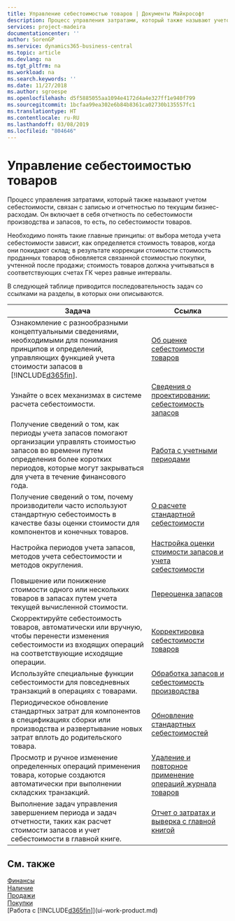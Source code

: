 ```yaml
---
title: Управление себестоимостью товаров | Документы Майкрософт
description: Процесс управления затратами, который также называют учетом себестоимости, связан с записью и отчетностью по текущим бизнес-расходам. Он включает в себя отчетность по себестоимости производства и запасов, то есть, по себестоимости товаров.
services: project-madeira
documentationcenter: ''
author: SorenGP
ms.service: dynamics365-business-central
ms.topic: article
ms.devlang: na
ms.tgt_pltfrm: na
ms.workload: na
ms.search.keywords: ''
ms.date: 11/27/2018
ms.author: sgroespe
ms.openlocfilehash: d5f5885055aa1094e4172d4a4e327ff1e940f799
ms.sourcegitcommit: 1bcfaa99ea302e6b84b8361ca02730b135557fc1
ms.translationtype: HT
ms.contentlocale: ru-RU
ms.lasthandoff: 03/08/2019
ms.locfileid: "804646"
---
```

# <a name="managing-inventory-costs"></a>Управление себестоимостью товаров
Процесс управления затратами, который также называют учетом себестоимости, связан с записью и отчетностью по текущим бизнес-расходам. Он включает в себя отчетность по себестоимости производства и запасов, то есть, по себестоимости товаров.   

Необходимо понять такие главные принципы: от выбора метода учета себестоимости зависит, как определяется стоимость товаров, когда они покидают склад; в результате коррекции стоимости стоимость проданных товаров обновляется связанной стоимостью покупки, учтенной после продажи; стоимость товаров должна учитываться в соответствующих счетах ГК через равные интервалы.

В следующей таблице приводится последовательность задач со ссылками на разделы, в которых они описываются.

|**Задача**|**Ссылка**|  
|------------|-------------|  
|Ознакомление с разнообразными концептуальными сведениями, необходимыми для понимания принципов и определений, управляющих функцией учета стоимости запасов в [!INCLUDE[d365fin](includes/d365fin_md.md)].|[Об оценке себестоимости товаров](finance-learn-about-costing.md)|  
|Узнайте о всех механизмах в системе расчета себестоимости.|[Сведения о проектировании: себестоимость запасов](design-details-inventory-costing.md)|
|Получение сведений о том, как периоды учета запасов помогают организации управлять стоимостью запасов во времени путем определения более коротких периодов, которые могут закрываться для учета в течение финансового года.|[Работа с учетными периодами](finance-how-to-work-with-inventory-periods.md)|
|Получение сведений о том, почему производители часто используют стандартную себестоимость в качестве базы оценки стоимости для компонентов и конечных товаров.|[О расчете стандартной себестоимости](finance-about-calculating-standard-cost.md)|
|Настройка периодов учета запасов, методов учета себестоимости и методов округления.|[Настройка оценки стоимости запасов и учета себестоимости](finance-set-up-inventory-valuation-and-costing.md)|
|Повышение или понижение стоимости одного или нескольких товаров в запасах путем учета текущей вычисленной стоимости.|[Переоценка запасов](inventory-how-revalue-inventory.md)|
|Скорректируйте себестоимость товаров, автоматически или вручную, чтобы перенести изменения себестоимости из входящих операций на соответствующие исходящие операции.|[Корректировка себестоимости товаров](inventory-how-adjust-item-costs.md)|
|Используйте специальные функции себестоимости для повседневных транзакций в операциях с товарами.|[Обработка запасов и себестоимость производства](finance-handle-inventory-and-manufacturing-costs.md)|  
|Периодическое обновление стандартных затрат для компонентов в спецификациях сборки или производства и развертывание новых затрат вплоть до родительского товара.|[Обновление стандартных себестоимостей](finance-how-to-update-standard-costs.md)|
|Просмотр и ручное изменение определенных операций применения товара, которые создаются автоматически при выполнении складских транзакций.|[Удаление и повторное применение операций журнала товаров](finance-how-to-remove-and-reapply-item-entries.md)|
|Выполнение задач управления завершением периода и задач отчетности, таких как расчет стоимости запасов и учет себестоимости в главной книге.|[Отчет о затратах и выверка с главной книгой](finance-report-costs-and-reconcile-with-the-general-ledger.md)|

## <a name="see-also"></a>См. также  
 [Финансы](finance.md)  
 [Наличие](inventory-manage-inventory.md)   
 [Продажи](sales-manage-sales.md)   
 [Покупки](purchasing-manage-purchasing.md)  
 [Работа с [!INCLUDE[d365fin](includes/d365fin_md.md)]](ui-work-product.md)
